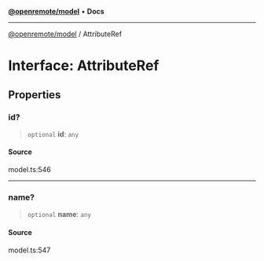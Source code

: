 [**@openremote/model**](../README.md) • **Docs**

***

[@openremote/model](../globals.md) / AttributeRef

# Interface: AttributeRef

## Properties

### id?

> `optional` **id**: `any`

#### Source

model.ts:546

***

### name?

> `optional` **name**: `any`

#### Source

model.ts:547
